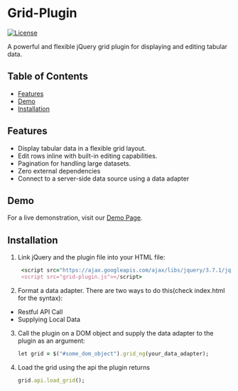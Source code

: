 # Grid-Plugin

[![License](https://img.shields.io/badge/License-MIT-blue.svg)](LICENSE)

A powerful and flexible jQuery grid plugin for displaying and editing tabular data.

## Table of Contents

- [Features](#features)
- [Demo](#demo)
- [Installation](#installation)

## Features

- Display tabular data in a flexible grid layout.
- Edit rows inline with built-in editing capabilities.
- Pagination for handling large datasets.
- Zero external dependencies
- Connect to a server-side data source using a data adapter
  
## Demo

For a live demonstration, visit our [Demo Page](https://global-virtual-networks.github.io/Grid-Plugin/).

## Installation

1. Link jQuery and the plugin file into your HTML file:
   ```ruby
    <script src="https://ajax.googleapis.com/ajax/libs/jquery/3.7.1/jquery.min.js"></script>
    <script src="grid-plugin.js"></script>
    ```

2. Format a data adapter. There are two ways to do this(check index.html for the syntax):
  - Restful API Call
  - Supplying Local Data

3. Call the plugin on a DOM object and supply the data adapter to the plugin as an argument:
    ```ruby
    let grid = $("#some_dom_object").grid_ng(your_data_adapter);
    ```

5. Load the grid using the api the plugin returns
    ```ruby
    grid.api.load_grid();
    ```
